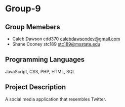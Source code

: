 # Group-9

## Group Memebers

* Caleb Dawson        cdd370      calebdawsondev@gmail.com
* Shane Cooney        stc189      stc189@msstate.edu
## Programming Languages

JavaScript, CSS, PHP, HTML, SQL

## Project Description

A social media application that resembles Twitter.
